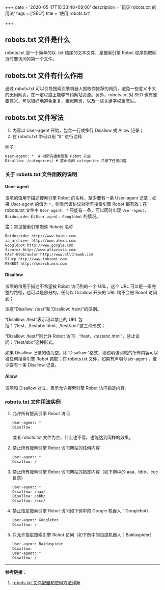 +++
date = '2020-05-17T10:33:48+08:00'
description = '记录 robots.txt 的用法'
tags = ['SEO']
title = '使用 robots.txt'

+++

## robots.txt 文件是什么

robots.txt 是一个简单的以 .txt 结尾的文本文件，是搜索引擎 Robot 程序抓取网页时要访问的第一个文件。

## robots.txt 文件有什么作用

通过 robots.txt 可以引导搜索引擎机器人抓取你推荐的网页，避免一些意义不大的无用网页，在一定程度上能够节约网站资源。另外，robots.txt 对 SEO 也有重要意义，可以很好地避免重复、相似网页，以及一些关键字权重流失。

## robots.txt 文件写法

1. 内容以 User-agent 开始，包含一行或多行 Disallow 或 Allow 记录；
2. 在 robots.txt 中可以用 “#” 进行注释

例子：

```txt
User-agent: *  # 对所有搜索引擎 Robot 开放
Disallow: /categories/ # 禁止访问 categories 目录下任何内容
```

### 关于 robots.txt 文件函数的说明

#### User-agent

该项的值用于描述搜索引擎 Robot 的名称，至少要有一条 User-agent 记录；如果 User-agent 的值为 `*`，则表示该协议对所有搜索引擎 Robot 都有效；在 robots.txt 文件中 `User-agent: *` 只能有一条，可以同时出现 `User-agent: Baiduspider` 和 `User-agent: Googlebot` 的情况。

**注**：常见搜索引擎蜘蛛 Robots 名称

```txt
Baiduspider http://www.baidu.com
ia_archiver http://www.alexa.com
Googlebot http://www.google.com
Scooter http://www.altavista.com
FAST-WebCrawler http://www.alltheweb.com
Slurp http://www.inktomi.com
MSNBOT http://search.msn.com
```

#### Disallow

该项的值用于描述不希望被 Robot 访问到的一个 URL，这个 URL 可以是一条完整的路径，也可以是部分的，任何以 Disallow 开头的 URL 均不会被 Robot 访问到；

注意“Disallow: /test”和“Disallow: /test/”的区别。

“Disallow: /test”表示可以禁止的 URL 包括：“/test、/testabc.html、/test/abc”这三种形式；

“Disallow: /test/”则允许 Robot 访问：“/test、/testabc.html”，禁止访问：“/test/abc”这种形式。

如果 Disallow 记录的值为空，即“Disallow:”格式，则说明该网站的所有内容可以被任何搜索引擎 Robot 抓取；在 robots.txt 文件，如果有声明 User-agent ，至少要有一条 Disallow 记录。

#### Allow

该项和 Disallow 对立，表示允许搜索引擎 Robot 访问指定内容。

### robots.txt 文件用法实例

1. 允许所有搜索引擎 Robot 访问

   ```txt
   User-agent: *
   Disallow:
   ```

   或者 robots.txt 文件为空，什么也不写，也能达到同样的效果。

2. 禁止所有搜索引擎 Robot 访问网站的任何内容

   ```txt
   User-agent: *
   Disallow: /
   ```

3. 禁止所有搜索引擎 Robot 访问网站的指定内容（如下例中的 aaa、bbb、ccc 目录）

   ```txt
   User-agent: *
   Disallow: /aaa/
   Disallow: /bbb/
   Disallow: /ccc/
   ```

4. 禁止指定搜索引擎 Robot 访问如下例中的 Google 机器人：Googlebot）

   ```txt
   User-agent: Googlebot
   Disallow: /
   ```

5. 只允许指定搜索引擎 Robot 访问（如下例中的百度机器人：Baiduspider）

   ```txt
   User-agent: Baiduspider
   Disallow:
   User-agent: *
   Disallow: /
   ```

---

**参考链接**：

1. [robots.txt 文件配置和使用方法详解](https://www.cnblogs.com/Gbeniot/p/4088980.html)
